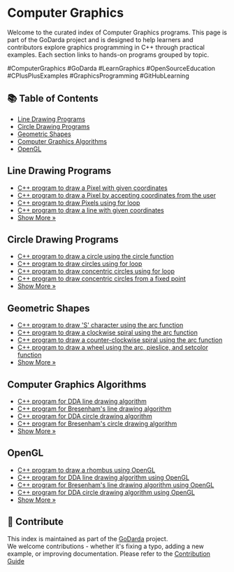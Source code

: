 # Computer Graphics

Welcome to the curated index of Computer Graphics programs. This page is part of the GoDarda project and is designed to help learners and contributors explore graphics programming in C++ through practical examples. Each section links to hands-on programs grouped by topic.

#ComputerGraphics #GoDarda #LearnGraphics #OpenSourceEducation #CPlusPlusExamples #GraphicsProgramming #GitHubLearning

## 📚 Table of Contents

- [Line Drawing Programs](#line-drawing-programs)
- [Circle Drawing Programs](#circle-drawing-programs)
- [Geometric Shapes](#geometric-shapes)
- [Computer Graphics Algorithms](#computer-graphics-algorithms)
- [OpenGL](#opengl)

## Line Drawing Programs

- [C++ program to draw a Pixel with given coordinates](https://godarda.in/cg/line/gdfdmuv)  
- [C++ program to draw a Pixel by accepting coordinates from the user](https://godarda.in/cg/line/gdgwavy)  
- [C++ program to draw Pixels using for loop](https://godarda.in/cg/line/gddwydv)  
- [C++ program to draw a line with given coordinates](https://godarda.in/cg/line/gdyvzde)  
- [Show More »](https://godarda.in/cg/line)

## Circle Drawing Programs

- [C++ program to draw a circle using the circle function](https://godarda.in/cg/circle/gdzepyi)  
- [C++ program to draw circles using for loop](https://godarda.in/cg/circle/gdmqler)  
- [C++ program to draw concentric circles using for loop](https://godarda.in/cg/circle/gdmgezv)  
- [C++ program to draw concentric circles from a fixed point](https://godarda.in/cg/circle/gdekhai)  
- [Show More »](https://godarda.in/cg/circle)

## Geometric Shapes

- [C++ program to draw 'S' character using the arc function](https://godarda.in/cg/shapes/gdzewpm)  
- [C++ program to draw a clockwise spiral using the arc function](https://godarda.in/cg/shapes/gddqonb)  
- [C++ program to draw a counter-clockwise spiral using the arc function](https://godarda.in/cg/shapes/gddkwaa)  
- [C++ program to draw a wheel using the arc, pieslice, and setcolor function](https://godarda.in/cg/shapes/gdseage)  
- [Show More »](https://godarda.in/cg/shapes)

## Computer Graphics Algorithms

- [C++ program for DDA line drawing algorithm](https://godarda.in/cg/algorithms/gdllgea)  
- [C++ program for Bresenham's line drawing algorithm](https://godarda.in/cg/algorithms/gdevpys)  
- [C++ program for DDA circle drawing algorithm](https://godarda.in/cg/algorithms/gdfcwdy)  
- [C++ program for Bresenham's circle drawing algorithm](https://godarda.in/cg/algorithms/gdzzahy)  
- [Show More »](https://godarda.in/cg/algorithms)

## OpenGL

- [C++ program to draw a rhombus using OpenGL](https://godarda.in/cg/opengl/gddcivl)  
- [C++ program for DDA line drawing algorithm using OpenGL](https://godarda.in/cg/opengl/gdyulza)  
- [C++ program for Bresenham's line drawing algorithm using OpenGL](https://godarda.in/cg/opengl/gdhdyuk)  
- [C++ program for DDA circle drawing algorithm using OpenGL](https://godarda.in/cg/opengl/gdwgeyh)  
- [Show More »](https://godarda.in/cg/opengl)

## 🤝 Contribute

This index is maintained as part of the [GoDarda](https://github.com/godarda) project.  
We welcome contributions - whether it's fixing a typo, adding a new example, or improving documentation. Please refer to the [Contribution Guide](https://github.com/godarda/godarda.github.io/blob/main/CONTRIBUTING.md)